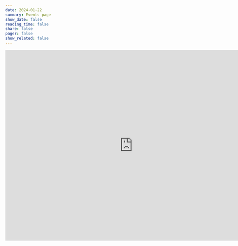 ```yaml
---
date: 2024-01-22
summary: Events page
show_date: false
reading_time: false
share: false
pager: false
show_related: false
---
```


<iframe src="https://calendar.google.com/calendar/embed?src=milspaceclub%40gmail.com&ctz=America%2FLos_Angeles" style="border: 0" width="800" height="600" frameborder="0" scrolling="no"></iframe>
